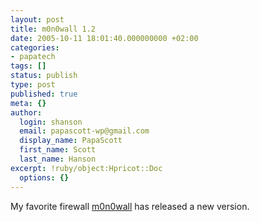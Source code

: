 ```yaml
---
layout: post
title: m0n0wall 1.2
date: 2005-10-11 18:01:40.000000000 +02:00
categories:
- papatech
tags: []
status: publish
type: post
published: true
meta: {}
author:
  login: shanson
  email: papascott-wp@gmail.com
  display_name: PapaScott
  first_name: Scott
  last_name: Hanson
excerpt: !ruby/object:Hpricot::Doc
  options: {}
---
```

<p>My favorite firewall <a href="http://m0n0.ch/wall/downloads.php">m0n0wall</a> has released a new version.</p>
